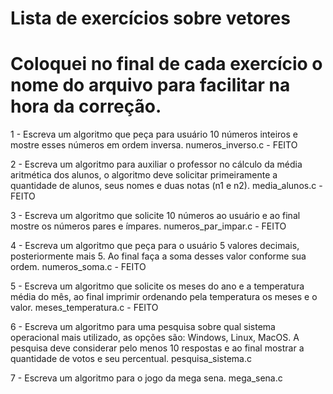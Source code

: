 # Lista de exercícios sobre vetores
# Coloquei no final de cada exercício o nome do arquivo para facilitar na hora da correção.

1 - Escreva um algoritmo que peça para usuário 10 números inteiros e mostre esses números em ordem inversa. numeros_inverso.c - FEITO

2 - Escreva um algoritmo para auxiliar o professor no cálculo da média aritmética dos alunos, o algoritmo deve solicitar primeiramente a quantidade de alunos, seus nomes e duas notas (n1 e n2). media_alunos.c - FEITO

3 - Escreva um algoritmo que solicite 10 números ao usuário e ao final mostre os números pares e ímpares. numeros_par_impar.c - FEITO

4 - Escreva um algoritmo que peça para o usuário 5 valores decimais, posteriormente mais 5. Ao final faça a soma desses valor conforme sua ordem. numeros_soma.c - FEITO

5 - Escreva um algoritmo que solicite os meses do ano e a temperatura média do mês, ao final imprimir ordenando pela temperatura os meses e o valor. meses_temperatura.c - FEITO

6 - Escreva um algoritmo para uma pesquisa sobre qual sistema operacional mais utilizado, as opções são: Windows, Linux, MacOS. A pesquisa deve considerar pelo menos 10 respostas e ao final mostrar a quantidade de votos e seu percentual. pesquisa_sistema.c

7 - Escreva um algoritmo para o jogo da mega sena. mega_sena.c

